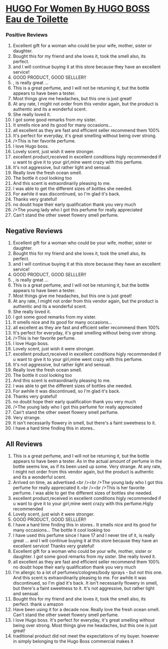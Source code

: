 # [HUGO For Women By HUGO BOSS Eau de Toilette](https://products.checkmycream.com/products/HUGO-For-Women-By-HUGO-BOSS-Eau-de-Toilette.html)

### Positive Reviews

<ol>
      <li>Excellent gift for a woman who could be your wife, mother, sister or daughter.</li>
      <li>Bought this for my friend and she loves it, took the smell also, its perfect.</li>
      <li>and I will continue buying it at this store because they have an excellent service!</li>
      <li>GOOD PRODUCT, GOOD SELLLER!!</li>
      <li>, is really great ...</li>
      <li>This is a great perfume, and I will not be returning it, but the bottle appears to have been a tester.  </li>
      <li>Most things give me headaches, but this one is just great!</li>
      <li>At any rate, I might not order from this vendor again, but the product is authentic and its a wonderful scent.</li>
      <li>She really loved it.</li>
      <li>I got some good remarks from my sister.</li>
      <li>It smells nice and its good for many occasions...</li>
      <li>all excellent as they are fast and efficient seller recommend them 100%</li>
      <li>It&#x27;s perfect for everyday, it&#x27;s great smelling without being over strong.  </li>
      <li>/&gt;This is her favorite perfume.</li>
      <li>I love Hugo boss.  </li>
      <li>Lovely scent, just wish it were stronger.</li>
      <li>excellent product,received in excellent conditions higly recommended if u want to give it to your girl,mine went crazy with this perfume.</li>
      <li>It&#x27;s not aggressive, but rather light and sensual.</li>
      <li>Really love the fresh ocean smell.  </li>
      <li>The bottle it cool looking too</li>
      <li>And this scent is extraordinarily pleasing to me.</li>
      <li>I was able to get the different sizes of bottles she needed.</li>
      <li>For awhile it was discontinued, so I&#x27;m glad it&#x27;s back.</li>
      <li>Thanks very grateful!</li>
      <li>no doubt hope their early qualification thank you very much</li>
      <li>/&gt;The young lady who I got this perfume for really appreciated</li>
      <li>Can&#x27;t stand the other sweet flowery smell perfume.</li>
</ol>


<h2>Negative Reviews</h2>
<ol>
<li> Excellent gift for a woman who could be your wife, mother, sister or daughter.</li>
<li> Bought this for my friend and she loves it, took the smell also, its perfect.</li>
<li> and I will continue buying it at this store because they have an excellent service!</li>
<li> GOOD PRODUCT, GOOD SELLLER!!</li>
<li> , is really great ...</li>
<li> This is a great perfume, and I will not be returning it, but the bottle appears to have been a tester.  </li>
<li> Most things give me headaches, but this one is just great!</li>
<li> At any rate, I might not order from this vendor again, but the product is authentic and its a wonderful scent.</li>
<li> She really loved it.</li>
<li> I got some good remarks from my sister.</li>
<li> It smells nice and its good for many occasions...</li>
<li> all excellent as they are fast and efficient seller recommend them 100%</li>
<li> It&#x27;s perfect for everyday, it&#x27;s great smelling without being over strong.  </li>
<li> /&gt;This is her favorite perfume.</li>
<li> I love Hugo boss.  </li>
<li> Lovely scent, just wish it were stronger.</li>
<li> excellent product,received in excellent conditions higly recommended if u want to give it to your girl,mine went crazy with this perfume.</li>
<li> It&#x27;s not aggressive, but rather light and sensual.</li>
<li> Really love the fresh ocean smell.  </li>
<li> The bottle it cool looking too</li>
<li> And this scent is extraordinarily pleasing to me.</li>
<li> I was able to get the different sizes of bottles she needed.</li>
<li> For awhile it was discontinued, so I&#x27;m glad it&#x27;s back.</li>
<li> Thanks very grateful!</li>
<li> no doubt hope their early qualification thank you very much</li>
<li> /&gt;The young lady who I got this perfume for really appreciated</li>
<li> Can&#x27;t stand the other sweet flowery smell perfume.</li>
<li> Very strange.</li>
<li> It isn&#x27;t necessarily flowery in smell, but there&#x27;s a faint sweetness to it.</li>
<li> I have a hard time finding this in stores..</li>
</ol>

<h2>All Reviews</h2>

<ol>
    <li> This is a great perfume, and I will not be returning it, but the bottle appears to have been a tester.  As in the actual amount of perfume in the bottle seems low, as if its been used up some.  Very strange. At any rate, I might not order from this vendor again, but the product is authentic and its a wonderful scent.</li>
    <li> Arrived on time, as advertised.&lt;br /&gt;&lt;br /&gt;The young lady who I got this perfume for really appreciated it.&lt;br /&gt;&lt;br /&gt;This is her favorite perfume. I was able to get the different sizes of bottles she needed.</li>
    <li> excellent product,received in excellent conditions higly recommended if u want to give it to your girl,mine went crazy with this perfume.Higly recommended</li>
    <li> Lovely scent, just wish it were stronger.</li>
    <li> GOOD PRODUCT, GOOD SELLLER!!</li>
    <li> I have a hard time finding this in stores.. It smells nice and its good for many occasions... The bottle it cool looking too</li>
    <li> I have used this perfume since I have 17 and I never tire of it, is really great ... and I will continue buying it at this store because they have an excellent service! Thanks very grateful!</li>
    <li> Excellent gift for a woman who could be your wife, mother, sister or daughter. I got some good remarks from my sister. She really loved it.</li>
    <li> all excellent as they are fast and efficient seller recommend them 100% no doubt hope their early qualification thank you very much</li>
    <li> I&#x27;m allergic to a lot of perfumes/colognes/body sprays - but not this one. And this scent is extraordinarily pleasing to me. For awhile it was discontinued, so I&#x27;m glad it&#x27;s back. It isn&#x27;t necessarily flowery in smell, but there&#x27;s a faint sweetness to it. It&#x27;s not aggressive, but rather light and sensual.</li>
    <li> Bought this for my friend and she loves it, took the smell also, its perfect. thank u amazon</li>
    <li> Have been using it for a decade now.  Really love the fresh ocean smell.  Can&#x27;t stand the other sweet flowery smell perfume.</li>
    <li> I love Hugo boss.  It&#x27;s perfect for everyday, it&#x27;s great smelling without being over strong.  Most things give me headaches, but this one is just great!</li>
    <li> traditional product did not meet the expectations of my buyer. however in simply belonging to the Hugo Boss commercial makes it</li>
</ol>





